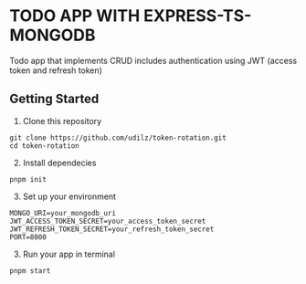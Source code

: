 # TODO APP WITH EXPRESS-TS-MONGODB

Todo app that implements CRUD includes authentication using JWT (access token and refresh token)

## Getting Started
1. Clone this repository
```
git clone https://github.com/udilz/token-rotation.git
cd token-rotation
```
2. Install dependecies
```
pnpm init
```
3. Set up your environment
```
MONGO_URI=your_mongodb_uri
JWT_ACCESS_TOKEN_SECRET=your_access_token_secret
JWT_REFRESH_TOKEN_SECRET=your_refresh_token_secret
PORT=8000
```
3. Run your app in terminal
```
pnpm start
```

